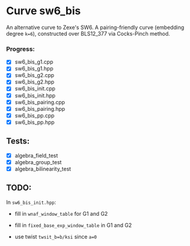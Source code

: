 # Curve sw6_bis 
An alternative curve to Zexe's SW6. A pairing-friendly curve (embedding degree `k=6`), constructed over BLS12_377 via Cocks-Pinch method.

### Progress:
- [x] sw6_bis_g1.cpp  
- [x] sw6_bis_g1.hpp  
- [x] sw6_bis_g2.cpp  
- [x] sw6_bis_g2.hpp  
- [x] sw6_bis_init.cpp  
- [x] sw6_bis_init.hpp  
- [x] sw6_bis_pairing.cpp  
- [x] sw6_bis_pairing.hpp  
- [x] sw6_bis_pp.cpp  
- [x] sw6_bis_pp.hpp

## Tests:
- [x] algebra_field_test
- [x] algebra_group_test
- [x] algebra_bilinearity_test

## TODO:
In `sw6_bis_init.hpp`:

* fill in `wnaf_window_table` for G1 and G2 

* fill in `fixed_base_exp_window_table` in G1 and G2

* use twist `twsit_b=b/ksi` since `a=0`



